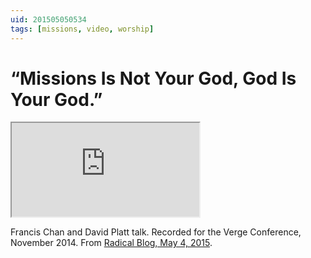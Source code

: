 ```yaml
---
uid: 201505050534
tags: [missions, video, worship]
---
```


# “Missions Is Not Your God, God Is Your God.”

<div class="video">
<iframe src="https://www.youtube-nocookie.com/embed/RIAOKCthT9E?rel=0" allowfullscreen></iframe>
</div>

Francis Chan and David Platt talk. Recorded for the Verge Conference, November 2014. From [Radical Blog, May 4, 2015](http://www.radical.net/blog/2015/05/missions-is-not-your-god-god-is-your-god/).
